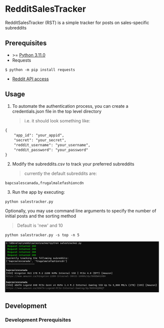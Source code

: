 # RedditSalesTracker

RedditSalesTracker (RST) is a simple tracker for posts on sales-specific subreddits

## Prerequisites

- \>= [Python 3.11.0](https://www.python.org/downloads/)
- Requests

```
$ python -m pip install requests
```

- [Reddit API access](https://github.com/reddit-archive/reddit/wiki/OAuth2)

## Usage

1. To automate the authentication process, you can create a credentials.json file in the top level directory
   > i.e. it should look something like:

```
{
    "app_id": "your_appid",
    "secret": "your_secret",
    "reddit_username": "your_username",
    "reddit_password": "your_password"
}
```

2. Modify the subreddits.csv to track your preferred subreddits
   > currently the default subreddits are:

```
bapcsalescanada,frugalmalefashioncdn
```

3. Run the app by executing:

```
python salestracker.py
```

Optionally, you may use command line arguments to specify the number of initial posts and the sorting method
> Default is 'new' and 10
```
python salestracker.py -s top -n 5
```

![Example output](docs/img/example1.PNG)

## Development

### Development Prerequisites
